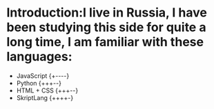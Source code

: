 # **Introduction**:I live in Russia, I have been studying this side for quite a long time, I am familiar with these languages:
- JavaScript {+----}
- Python {+++--}
- HTML + CSS {+++--}
- SkriptLang {++++-}